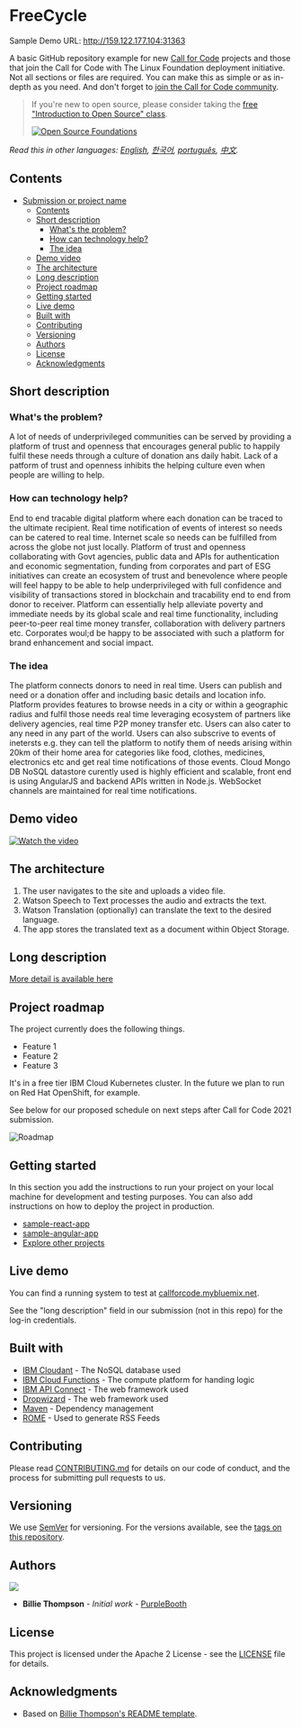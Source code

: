 # FreeCycle

Sample Demo URL: http://159.122.177.104:31363

A basic GitHub repository example for new [Call for Code](https://developer.ibm.com/callforcode/) projects and those that join the Call for Code with The Linux Foundation deployment initiative. Not all sections or files are required. You can make this as simple or as in-depth as you need. And don't forget to [join the Call for Code community](https://developer.ibm.com/callforcode/solutions/projects/get-started/).

> If you're new to open source, please consider taking the [free "Introduction to Open Source" class](https://cognitiveclass.ai/courses/introduction-to-open-source).
> 
> [![Open Source Foundations](images/open-source-foundations.png)](https://cognitiveclass.ai/courses/introduction-to-open-source)

_Read this in other languages: [English](README.md), [한국어](./docs/README.ko.md), [português](./docs/README.pt_br.md), [中文](./docs/README.zh.md)._ 

## Contents

- [Submission or project name](#submission-or-project-name)
  - [Contents](#contents)
  - [Short description](#short-description)
    - [What's the problem?](#whats-the-problem)
    - [How can technology help?](#how-can-technology-help)
    - [The idea](#the-idea)
  - [Demo video](#demo-video)
  - [The architecture](#the-architecture)
  - [Long description](#long-description)
  - [Project roadmap](#project-roadmap)
  - [Getting started](#getting-started)
  - [Live demo](#live-demo)
  - [Built with](#built-with)
  - [Contributing](#contributing)
  - [Versioning](#versioning)
  - [Authors](#authors)
  - [License](#license)
  - [Acknowledgments](#acknowledgments)

## Short description

### What's the problem?

A lot of needs of underprivileged communities can be served by providing a platform of trust and openness that encourages general public to happily fulfil these needs through a culture of donation ans daily habit. Lack of a patform of trust and openness inhibits the helping culture even when people are willing to help.

### How can technology help?

End to end tracable digital platform where each donation can be traced to the ultimate recipient. Real time notification of events of interest so needs can be catered to real time. Internet scale so needs can be fulfilled from across the globe not just locally. Platform of trust and openness collaborating with Govt agencies, public data and APIs for authentication and economic segmentation, funding from corporates and part of ESG initiatives can create an ecosystem of trust and benevolence where people will feel happy to be able to help underprivileged with full confidence and visibility of transactions stored in blockchain and tracability end to end from donor to receiver. Platform can essentially help alleviate poverty and immediate needs by its global scale and real time functionality, including peer-to-peer real time money transfer, collaboration with delivery partners etc. Corporates woul;d be happy to be associated with such a platform for brand enhancement and social impact.

### The idea

The platform connects donors to need in real time. Users can publish and need or a donation offer and including basic details and location info. Platform provides features to browse needs in a city or within a geographic radius and fulfil those needs real time leveraging ecosystem of partners like delivery agencies, real time P2P money transfer etc. Users can also cater to any need in any part of the world. Users can also subscrive to events of inetersts e.g. they can tell the platform to notify them of needs arising within 20km of their home area for categories like food, clothes, medicines, electronics etc and get real time notifications of those events. Cloud Mongo DB NoSQL datastore curently used is highly efficient and scalable, front end is using AngularJS and backend APIs written in Node.js. WebSocket channels are maintained for real time notifications.

## Demo video

[![Watch the video](https://raw.githubusercontent.com/Liquid-Prep/Liquid-Prep/main/images/readme/IBM-interview-video-image.png)](https://drive.google.com/file/d/1Y0iowbwrD11fTDCJ6Ds8r9pfU6YF3MTV/view?usp=share_link)

## The architecture


1. The user navigates to the site and uploads a video file.
2. Watson Speech to Text processes the audio and extracts the text.
3. Watson Translation (optionally) can translate the text to the desired language.
4. The app stores the translated text as a document within Object Storage.

## Long description

[More detail is available here](./docs/DESCRIPTION.md)

## Project roadmap

The project currently does the following things.

- Feature 1
- Feature 2
- Feature 3

It's in a free tier IBM Cloud Kubernetes cluster. In the future we plan to run on Red Hat OpenShift, for example.

See below for our proposed schedule on next steps after Call for Code 2021 submission.

![Roadmap](./images/roadmap.jpg)

## Getting started

In this section you add the instructions to run your project on your local machine for development and testing purposes. You can also add instructions on how to deploy the project in production.

- [sample-react-app](./sample-react-app/)
- [sample-angular-app](./sample-angular-app/)
- [Explore other projects](https://github.com/upkarlidder/ibmhacks)

## Live demo

You can find a running system to test at [callforcode.mybluemix.net](http://callforcode.mybluemix.net/).

See the "long description" field in our submission (not in this repo) for the log-in credentials.

## Built with

- [IBM Cloudant](https://cloud.ibm.com/catalog?search=cloudant#search_results) - The NoSQL database used
- [IBM Cloud Functions](https://cloud.ibm.com/catalog?search=cloud%20functions#search_results) - The compute platform for handing logic
- [IBM API Connect](https://cloud.ibm.com/catalog?search=api%20connect#search_results) - The web framework used
- [Dropwizard](http://www.dropwizard.io/1.0.2/docs/) - The web framework used
- [Maven](https://maven.apache.org/) - Dependency management
- [ROME](https://rometools.github.io/rome/) - Used to generate RSS Feeds

## Contributing

Please read [CONTRIBUTING.md](CONTRIBUTING.md) for details on our code of conduct, and the process for submitting pull requests to us.

## Versioning

We use [SemVer](http://semver.org/) for versioning. For the versions available, see the [tags on this repository](https://github.com/your/project/tags).

## Authors

<a href="https://github.com/Call-for-Code/Project-Sample/graphs/contributors">
  <img src="https://contributors-img.web.app/image?repo=Call-for-Code/Project-Sample" />
</a>

- **Billie Thompson** - _Initial work_ - [PurpleBooth](https://github.com/PurpleBooth)

## License

This project is licensed under the Apache 2 License - see the [LICENSE](LICENSE) file for details.

## Acknowledgments

- Based on [Billie Thompson's README template](https://gist.github.com/PurpleBooth/109311bb0361f32d87a2).
